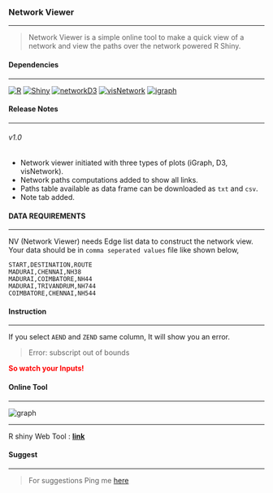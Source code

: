 ### <b>Network Viewer</b>
<hr>

> Network Viewer is a simple online tool to make a quick view of a network and view the paths over the network powered R Shiny.

#### Dependencies
<hr>

[![R](https://img.shields.io/badge/R-3.5.0-blue.svg?longCache=true&style=plastic)](https://www.r-project.org/)
[![Shiny](https://img.shields.io/badge/Shiny-1.1.0-blue.svg?longCache=true&style=plastic)](https://shiny.rstudio.com/)
[![networkD3](https://img.shields.io/badge/networkD3-0.4-blue.svg?longCache=true&style=plastic)](https://www.rdocumentation.org/packages/networkD3)
[![visNetwork](https://img.shields.io/badge/visNetwork-2.0.4-blue.svg?longCache=true&style=plastic)](https://datastorm-open.github.io/visNetwork/shiny.html)
[![igraph](https://img.shields.io/badge/igraph-1.2.1-blue.svg?longCache=true&style=plastic)](http://igraph.org/r/)

#### Release Notes
<hr>

###### v1.0

- Network viewer initiated with three types of plots (iGraph, D3, visNetwork).
- Network paths computations added to show all links.
- Paths table available as data frame can be downloaded as `txt` and `csv`.
- Note tab added.

#### <b>DATA REQUIREMENTS</b>
<hr>

NV (Network Viewer) needs Edge list data to construct the network view. 
Your data should be in `comma seperated values` file like shown below,

```text
START,DESTINATION,ROUTE
MADURAI,CHENNAI,NH38
MADURAI,COIMBATORE,NH44
MADURAI,TRIVANDRUM,NH744
COIMBATORE,CHENNAI,NH544
```


#### <b>Instruction</b>
<hr>

If you select `AEND` and `ZEND` same column, It will show you an error.

> Error: subscript out of bounds

<b><font color="red">So watch your Inputs!</font></b>


#### **Online Tool**
---

![graph](https://bhanuchander210.github.io/master_navs/myapps/images/networkviewer.gif)

---

R shiny Web Tool : **[link](https://bhanuchander.shinyapps.io/networkviewer/)**


#### <b> Suggest</b>
<hr>

> For suggestions Ping me [here](https://bhanuchander210.github.io)